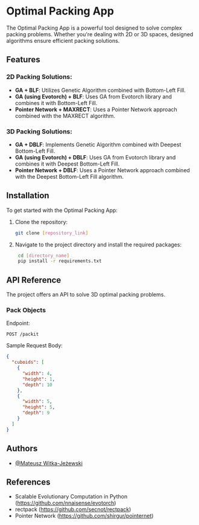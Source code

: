# Optimal Packing App

The Optimal Packing App is a powerful tool designed to solve complex packing problems. Whether you're dealing with 2D or 3D spaces, designed algorithms ensure efficient packing solutions.

## Features

### 2D Packing Solutions:
- **GA + BLF**: Utilizes Genetic Algorithm combined with Bottom-Left Fill.
- **GA (using Evotorch) + BLF**: Uses GA from Evotorch library and combines it with Bottom-Left Fill.
- **Pointer Network + MAXRECT**: Uses a Pointer Network approach combined with the MAXRECT algorithm.

### 3D Packing Solutions:
- **GA + DBLF**: Implements Genetic Algorithm combined with Deepest Bottom-Left Fill.
- **GA (using Evotorch) + DBLF**: Uses GA from Evotorch library and combines it with Deepest Bottom-Left Fill.
- **Pointer Network + DBLF**: Uses a Pointer Network approach combined with the Deepest Bottom-Left Fill algorithm.

## Installation

To get started with the Optimal Packing App:

1. Clone the repository:
   ```bash
   git clone [repository_link]
    ```

2. Navigate to the project directory and install the required packages:
   ```bash
    cd [directory_name]
    pip install -r requirements.txt
    ```
## API Reference

The project offers an API to solve 3D optimal packing problems.

### Pack Objects
Endpoint:

```http
POST /packit
```
Sample Request Body:

```json
{
  "cuboids": [
    {
      "width": 4,
      "height": 1,
      "depth": 10
    },
    {
      "width": 5,
      "height": 5,
      "depth": 9
    }
  ]
}
```
## Authors
- [@Mateusz Witka-Jeżewski](https://www.github.com/mwitjez)

## References
- Scalable Evolutionary Computation in Python (https://github.com/nnaisense/evotorch)
- rectpack (https://github.com/secnot/rectpack)
- Pointer Network (https://github.com/shirgur/pointernet)